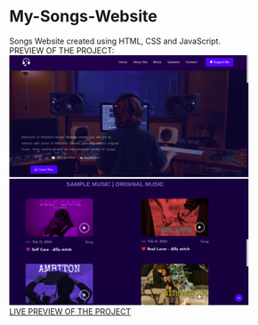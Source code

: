 # My-Songs-Website
Songs Website created using HTML, CSS and JavaScript.<br>
PREVIEW OF THE PROJECT: <br>
<img src="music.png" width="430px"> <br>
<img src="music2.png" width="430px"> <br>
[LIVE PREVIEW OF THE PROJECT](https://waasike.github.io/My-Songs-Website/)
